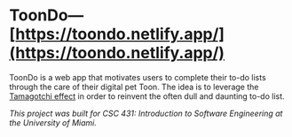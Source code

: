 # ToonDo—[https://toondo.netlify.app/](https://toondo.netlify.app/)
ToonDo is a web app that motivates users to complete their to-do lists through the care of their digital pet Toon. The idea is to leverage the [Tamagotchi effect](https://en.wikipedia.org/wiki/Tamagotchi_effect) in order to reinvent the often dull and daunting to-do list.

*This project was built for CSC 431: Introduction to Software Engineering at the University of Miami.*
